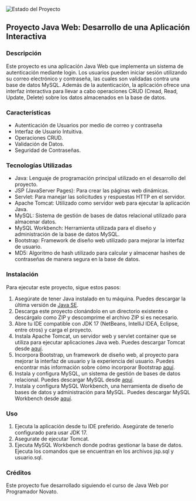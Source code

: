 ![Estado del Proyecto](https://img.shields.io/badge/Proyecto%20en%20curso-Brightgreen)

## Proyecto Java Web: Desarrollo de una Aplicación Interactiva

### Descripción
Este proyecto es una aplicación Java Web que implementa un sistema de autenticación mediante login. 
Los usuarios pueden iniciar sesión utilizando su correo electrónico y contraseña, las cuales son validadas contra una base de datos MySQL. 
Además de la autenticación, la aplicación ofrece una interfaz interactiva para llevar a cabo operaciones CRUD (Cread, Read, Update, Delete) sobre los datos almacenados en la base de datos. 

### Características
- Autenticación de Usuarios por medio de correo y contraseña
- Interfaz de Usuario Intuitiva.
- Operaciones CRUD.
- Validación de Datos.
- Seguridad de Contraseñas.

### Tecnologías Utilizadas
- Java: Lenguaje de programación principal utilizado en el desarrollo del proyecto.
- JSP (JavaServer Pages): Para crear las páginas web dinámicas.
- Servlet: Para manejar las solicitudes y respuestas HTTP en el servidor.
- Apache Tomcat: Utilizado como servidor web para ejecutar la aplicación Java. 
- MySQL: Sistema de gestión de bases de datos relacional utilizado para almacenar datos.
- MySQL Workbench: Herramienta utilizada para el diseño y administración de la base de datos MySQL.
- Bootstrap: Framework de diseño web utilizado para mejorar la interfaz de usuario.
- MD5: Algoritmo de hash utilizado para calcular y almacenar hashes de contraseñas de manera segura en la base de datos.

### Instalación
Para ejecutar este proyecto, sigue estos pasos:
1. Asegúrate de tener Java instalado en tu máquina. Puedes descargar la última versión de [Java SE](https://www.oracle.com/co/java/technologies/downloads/#java17).
2. Descarga este proyecto clonándolo en un directorio existente o descárgalo como ZIP y descomprime el archivo ZIP si es necesario.
3. Abre tu IDE compatible con JDK 17 (NetBeans, IntelliJ IDEA, Eclipse, entre otros) y carga el proyecto.
4. Instala Apache Tomcat, un servidor web y servlet container que se utiliza para ejecutar aplicaciones Java web. Puedes descargar Tomcat desde [aquí](https://tomcat.apache.org/download-10.cgi).
5. Incorpora Bootstrap, un framework de diseño web, al proyecto para mejorar la interfaz de usuario y la experiencia del usuario. Puedes encontrar más información sobre cómo incorporar Bootstrap [aquí](https://getbootstrap.com/).
6. Instala y configura MySQL, un sistema de gestión de bases de datos relacional. Puedes descargar MySQL desde [aquí](https://dev.mysql.com/downloads/file/?id=526408).
7. Instala y configura MySQL Workbench, una herramienta de diseño de bases de datos y administración para MySQL. Puedes descargar MySQL Workbench desde [aquí](https://dev.mysql.com/downloads/workbench/).

### Uso
1. Ejecuta la aplicación desde tu IDE preferido. Asegúrate de tenerlo configurado para usar JDK 17.
2. Asegurate de ejecutar Tomcat.
3. Ejecuta MySQL Workbench donde podras gestionar la base de datos. Ejecuta los comandos que se encuentran en los archivos jsp.sql y usuario.sql.

### Créditos
Este proyecto fue desarrollado siguiendo el curso de Java Web por Programador Novato.
